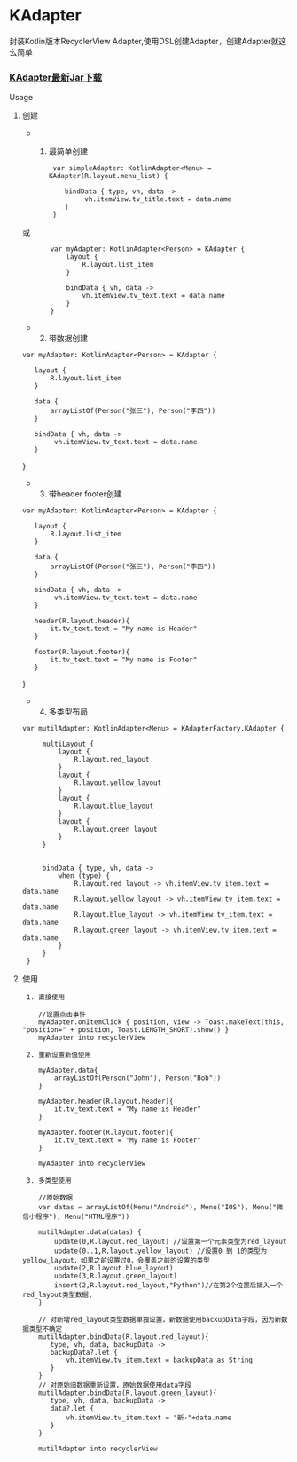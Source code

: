 # KAdapter
封装Kotlin版本RecyclerView Adapter,使用DSL创建Adapter，创建Adapter就这么简单


### [KAdapter最新Jar下载](https://github.com/UCodeUStory/KAdapter/blob/master/jar)

Usage

1. 创建

      - 1. 最简单创建

                var simpleAdapter: KotlinAdapter<Menu> = KAdapter(R.layout.menu_list) {

                   bindData { type, vh, data ->
                        vh.itemView.tv_title.text = data.name
                   }
                }


      或


              var myAdapter: KotlinAdapter<Person> = KAdapter {
                  layout {
                      R.layout.list_item
                  }

                  bindData { vh, data ->
                      vh.itemView.tv_text.text = data.name
                  }
              }
      
      
      - 2. 带数据创建
      
      
       var myAdapter: KotlinAdapter<Person> = KAdapter {

          layout {
              R.layout.list_item
          }

          data {
              arrayListOf(Person("张三"), Person("李四"))
          }

          bindData { vh, data ->
               vh.itemView.tv_text.text = data.name
          }
      }
      
      
      - 3. 带header footer创建
      
      
       var myAdapter: KotlinAdapter<Person> = KAdapter {

          layout {
              R.layout.list_item
          }

          data {
              arrayListOf(Person("张三"), Person("李四"))
          }

          bindData { vh, data ->
               vh.itemView.tv_text.text = data.name
          }
          
          header(R.layout.header){
              it.tv_text.text = "My name is Header"
          }
          
          footer(R.layout.footer){
              it.tv_text.text = "My name is Footer"
          }
      }

      - 4. 多类型布局


       var mutilAdapter: KotlinAdapter<Menu> = KAdapterFactory.KAdapter {

            multiLayout {
                layout {
                    R.layout.red_layout
                }
                layout {
                    R.layout.yellow_layout
                }
                layout {
                    R.layout.blue_layout
                }
                layout {
                    R.layout.green_layout
                }
            }


            bindData { type, vh, data ->
                when (type) {
                    R.layout.red_layout -> vh.itemView.tv_item.text = data.name
                    R.layout.yellow_layout -> vh.itemView.tv_item.text = data.name
                    R.layout.blue_layout -> vh.itemView.tv_item.text = data.name
                    R.layout.green_layout -> vh.itemView.tv_item.text = data.name
                }
            }
        }




2. 使用
      
        1. 直接使用
        
           //设置点击事件
           myAdapter.onItemClick { position, view -> Toast.makeText(this, "position=" + position, Toast.LENGTH_SHORT).show() }
           myAdapter into recyclerView
        
        2. 重新设置新值使用
        
           myAdapter.data{
               arrayListOf(Person("John"), Person("Bob"))
           }
           
           myAdapter.header(R.layout.header){
               it.tv_text.text = "My name is Header"
           }
           
           myAdapter.footer(R.layout.footer){
               it.tv_text.text = "My name is Footer"
           }
           
           myAdapter into recyclerView

        3. 多类型使用

           //原始数据
           var datas = arrayListOf(Menu("Android"), Menu("IOS"), Menu("微信小程序"), Menu("HTML程序"))

           mutilAdapter.data(datas) {
               update(0,R.layout.red_layout) //设置第一个元素类型为red_layout
               update(0..1,R.layout.yellow_layout) //设置0 到 1的类型为yellow_layout，如果之前设置过0，会覆盖之前的设置的类型
               update(2,R.layout.blue_layout)
               update(3,R.layout.green_layout)
               insert(2,R.layout.red_layout,"Python")//在第2个位置后插入一个red_layout类型数据,
           }

           // 对新增red_layout类型数据单独设置，新数据使用backupData字段，因为新数据类型不确定
           mutilAdapter.bindData(R.layout.red_layout){
              type, vh, data, backupData ->
              backupData?.let {
                  vh.itemView.tv_item.text = backupData as String
              }
           }
           // 对原始旧数据重新设置，原始数据使用data字段
           mutilAdapter.bindData(R.layout.green_layout){
              type, vh, data, backupData ->
              data?.let {
                  vh.itemView.tv_item.text = "新·"+data.name
              }
           }

           mutilAdapter into recyclerView
        
